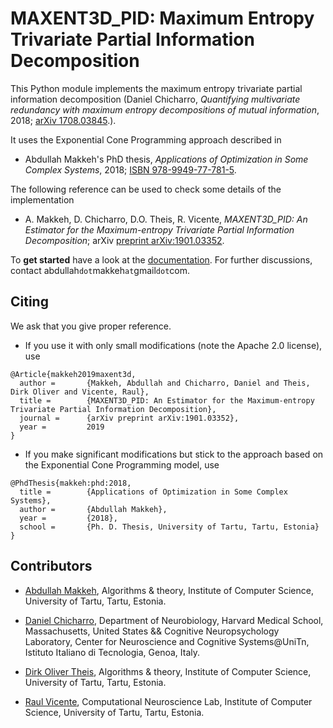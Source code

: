# MAXENT3D_PID: Maximum Entropy Trivariate Partial Information Decomposition

This Python module implements the maximum entropy trivariate partial information decomposition (Daniel Chicharro, *Quantifying multivariate redundancy with maximum entropy decompositions of mutual information*, 2018; [arXiv 1708.03845](https://arxiv.org/pdf/1708.03845.pdf).).

It uses the Exponential Cone Programming approach described in
* Abdullah Makkeh's PhD thesis, *Applications of Optimization in Some Complex Systems*, 2018; [ISBN 978-9949-77-781-5](https://dspace.ut.ee/handle/10062/61143).

 The following reference can be used to check some details of the implementation
* A. Makkeh, D. Chicharro, D.O. Theis, R. Vicente, *MAXENT3D_PID: An Estimator for the Maximum-entropy Trivariate Partial Information Decomposition*; arXiv [preprint arXiv:1901.03352](https://arxiv.org/abs/1901.03352).

To **get started** have a look at the [documentation](http://maxent3d-pid.rtfd.io). For further discussions, contact abdullah`dot`makkeh`at`gmail`dot`com.

## Citing
We ask that you give proper reference.

* If you use it with only small modifications (note the Apache 2.0 license), use 
```
@Article{makkeh2019maxent3d,
  author =       {Makkeh, Abdullah and Chicharro, Daniel and Theis, Dirk Oliver and Vicente, Raul},
  title =        {MAXENT3D_PID: An Estimator for the Maximum-entropy Trivariate Partial Information Decomposition},
  journal =      {arXiv preprint arXiv:1901.03352},
  year =         2019
}
```

* If you make significant modifications but stick to the approach based on the Exponential Cone Programming model, use
```
@PhdThesis{makkeh:phd:2018,
  title =        {Applications of Optimization in Some Complex Systems},
  author =       {Abdullah Makkeh},
  year =         {2018},
  school =       {Ph. D. Thesis, University of Tartu, Tartu, Estonia}
}
```
## Contributors

* [Abdullah Makkeh](https://www.theory.cs.ut.ee/people/abdullah-makkeh), Algorithms & theory, Institute of Computer Science, University of Tartu, Tartu, Estonia.

* [Daniel Chicharro](https://www.iit.it/advanced-robotics-people/daniel-chicharro), Department of Neurobiology, Harvard Medical School, Massachusetts, United States && Cognitive Neuropsychology Laboratory, Center for Neuroscience and Cognitive Systems@UniTn, Istituto Italiano di Tecnologia, Genoa, Italy.

* [Dirk Oliver Theis](https://www.theory.cs.ut.ee/people/dot), Algorithms & theory, Institute of Computer Science, University of Tartu, Tartu, Estonia.

* [Raul Vicente](https://neuro.cs.ut.ee/people/), Computational Neuroscience Lab, Institute of Computer Science, University of Tartu, Tartu, Estonia.
